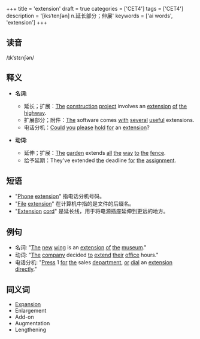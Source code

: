 +++
title = 'extension'
draft = true
categories = ['CET4']
tags = ['CET4']
description = '[iksˈten∫ən] n.延长部分；伸展'
keywords = ['ai words', 'extension']
+++

## 读音
/ɪkˈstɛnʃən/

## 释义
- **名词**:
   - 延长；扩展：[The](/post/the/) [construction](/post/construction/) [project](/post/project/) involves an [extension](/post/extension/) [of](/post/of/) [the](/post/the/) [highway](/post/highway/).
   - 扩展部分；附件：[The](/post/the/) software comes [with](/post/with/) [several](/post/several/) [useful](/post/useful/) extensions.
   - 电话分机：[Could](/post/could/) [you](/post/you/) [please](/post/please/) [hold](/post/hold/) [for](/post/for/) an [extension](/post/extension/)?

- **动词**:
   - 延伸；扩展：[The](/post/the/) [garden](/post/garden/) extends [all](/post/all/) [the](/post/the/) [way](/post/way/) [to](/post/to/) [the](/post/the/) [fence](/post/fence/).
   - 给予延期：They've extended [the](/post/the/) deadline [for](/post/for/) [the](/post/the/) [assignment](/post/assignment/).

## 短语
- "[Phone](/post/phone/) [extension](/post/extension/)" 指电话分机号码。
- "[File](/post/file/) [extension](/post/extension/)" 在计算机中指的是文件的后缀名。
- "[Extension](/post/extension/) [cord](/post/cord/)" 是延长线，用于将电源插座延伸到更远的地方。

## 例句
- 名词: "[The](/post/the/) [new](/post/new/) [wing](/post/wing/) is an [extension](/post/extension/) [of](/post/of/) [the](/post/the/) [museum](/post/museum/)."
- 动词: "[The](/post/the/) [company](/post/company/) decided [to](/post/to/) [extend](/post/extend/) [their](/post/their/) [office](/post/office/) hours."
- 电话分机: "[Press](/post/press/) 1 [for](/post/for/) [the](/post/the/) sales [department](/post/department/), [or](/post/or/) [dial](/post/dial/) an [extension](/post/extension/) [directly](/post/directly/)."

## 同义词
- [Expansion](/post/expansion/)
- Enlargement
- Add-on
- Augmentation
- Lengthening
